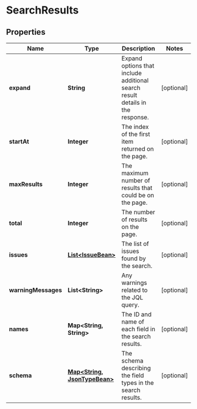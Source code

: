 # SearchResults

## Properties
Name | Type | Description | Notes
------------ | ------------- | ------------- | -------------
**expand** | **String** | Expand options that include additional search result details in the response. |  [optional]
**startAt** | **Integer** | The index of the first item returned on the page. |  [optional]
**maxResults** | **Integer** | The maximum number of results that could be on the page. |  [optional]
**total** | **Integer** | The number of results on the page. |  [optional]
**issues** | [**List&lt;IssueBean&gt;**](IssueBean.md) | The list of issues found by the search. |  [optional]
**warningMessages** | **List&lt;String&gt;** | Any warnings related to the JQL query. |  [optional]
**names** | **Map&lt;String, String&gt;** | The ID and name of each field in the search results. |  [optional]
**schema** | [**Map&lt;String, JsonTypeBean&gt;**](JsonTypeBean.md) | The schema describing the field types in the search results. |  [optional]
